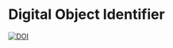 # Digital Object Identifier

[![DOI](https://zenodo.org/badge/972658743.svg)](https://doi.org/10.5281/zenodo.15282624)
